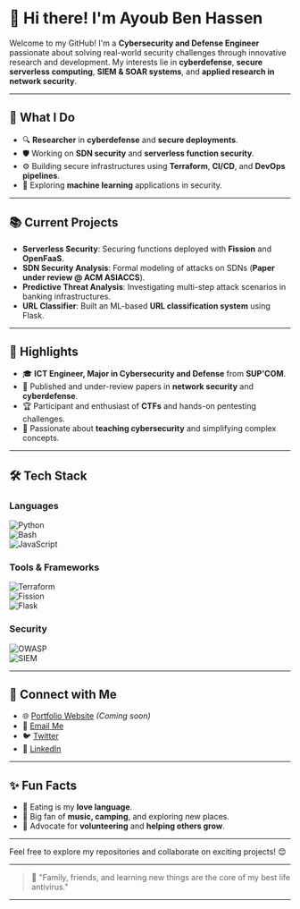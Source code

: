 
# 👋 Hi there! I'm Ayoub Ben Hassen  

Welcome to my GitHub! I'm a **Cybersecurity and Defense Engineer** passionate about solving real-world security challenges through innovative research and development. My interests lie in **cyberdefense**, **secure serverless computing**, **SIEM & SOAR systems**, and **applied research in network security**.

---

## 🚀 What I Do  

- 🔍 **Researcher** in **cyberdefense** and **secure deployments**.  
- 🛡️ Working on **SDN security** and **serverless function security**.  
- ⚙️ Building secure infrastructures using **Terraform**, **CI/CD**, and **DevOps pipelines**.  
- 🤖 Exploring **machine learning** applications in security.  

---

## 📚 Current Projects  

- **Serverless Security**: Securing functions deployed with **Fission** and **OpenFaaS**.  
- **SDN Security Analysis**: Formal modeling of attacks on SDNs (**Paper under review @ ACM ASIACCS**).  
- **Predictive Threat Analysis**: Investigating multi-step attack scenarios in banking infrastructures.  
- **URL Classifier**: Built an ML-based **URL classification system** using Flask.  

---

## 🌟 Highlights  

- 🎓 **ICT Engineer, Major in Cybersecurity and Defense** from **SUP'COM**.  
- 📄 Published and under-review papers in **network security** and **cyberdefense**.  
- 🏆 Participant and enthusiast of **CTFs** and hands-on pentesting challenges.  
- 🎤 Passionate about **teaching cybersecurity** and simplifying complex concepts.  

---

## 🛠️ Tech Stack  

### Languages  
![Python](https://img.shields.io/badge/Python-3776AB?style=flat-square&logo=python&logoColor=white)  
![Bash](https://img.shields.io/badge/Bash-4EAA25?style=flat-square&logo=gnu-bash&logoColor=white)  
![JavaScript](https://img.shields.io/badge/JavaScript-F7DF1E?style=flat-square&logo=javascript&logoColor=black)  

### Tools & Frameworks  
![Terraform](https://img.shields.io/badge/Terraform-623CE4?style=flat-square&logo=terraform&logoColor=white)  
![Fission](https://img.shields.io/badge/Fission-ff5722?style=flat-square&logo=fission&logoColor=white)  
![Flask](https://img.shields.io/badge/Flask-000000?style=flat-square&logo=flask&logoColor=white)  

### Security  
![OWASP](https://img.shields.io/badge/OWASP-A81C7D?style=flat-square&logo=owasp&logoColor=white)  
![SIEM](https://img.shields.io/badge/SIEM-005571?style=flat-square)  

---

## 💬 Connect with Me  

- 🌐 [Portfolio Website](#) *(Coming soon)*  
- 📧 [Email Me](mailto:your.email@example.com)  
- 🐦 [Twitter](https://twitter.com/yourhandle)  
- 💼 [LinkedIn](https://linkedin.com/in/ayoub-ben-hassen)  

---

## ✨ Fun Facts  

- 🍴 Eating is my **love language**.  
- 🎵 Big fan of **music, camping**, and exploring new places.  
- 📢 Advocate for **volunteering** and **helping others grow**.  

---

Feel free to explore my repositories and collaborate on exciting projects! 😊  

---

> 🌟 "Family, friends, and learning new things are the core of my best life antivirus."

--- 
